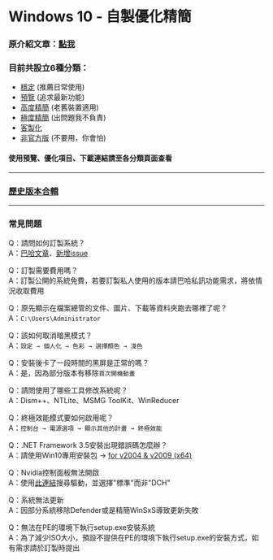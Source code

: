 # Windows 10 - 自製優化精簡

### 原介紹文章：[點我](https://home.gamer.com.tw/artwork.php?sn=4971603)

### 目前共設立6種分類：
- [穩定](/stable.md) (推薦日常使用)
- [預覽](/prerelease.md) (追求最新功能)
- [高度精簡](/highly_simplified.md) (老舊裝置適用)
- [極度精簡](/extreme.md) (出問題我不負責)
- [客製化](/customized.md)
- [非官方版](/special_edition.md) (不要用，你會怕)

#### 使用預覽、優化項目、下載連結請至各分類頁面查看

----

### [歷史版本合輯](http://tiny.cc/win10_simplify_dl)

----

### 常見問題
Q：請問如何訂製系統？  
A：[巴哈文章](https://home.gamer.com.tw/artwork.php?sn=4971603)、[新增issue](https://github.com/WhatTheBlock/Win10_Simplify/issues)  

Q：訂製需要費用嗎？  
A：訂製公開的系統免費，若要訂製私人使用的版本請巴哈私訊功能需求，將依情況收取費用  

Q：原先顯示在檔案總管的文件、圖片、下載等資料夾跑去哪裡了呢？  
A：<code>C:\Users\Administrator</code>  

Q：該如何取消暗黑模式？  
A：<code>設定 → 個人化 → 色彩 → 選擇顏色 → 淺色</code>  

Q：安裝後卡了一段時間的黑屏是正常的嗎？  
A：是，因為部分版本有移除<code>首次開機動畫</code>  

Q：請問使用了哪些工具修改系統呢？  
A：Dism++、NTLite、MSMG ToolKit、WinReducer  

Q：終極效能模式要如何啟用呢？  
A：<code>控制台 → 電源選項 → 顯示其他的計畫 → 終極效能</code>  

Q：.NET Framework 3.5安裝出現錯誤碼怎麼辦？  
A：請使用Win10專用安裝包 → [for v2004 & v2009 (x64)](http://tiny.cc/netfx3_for_19041_x64)  

Q：Nvidia控制面板無法開啟  
A：使用[此連結](https://www.nvidia.com/Download/Find.aspx?lang=tw)搜尋驅動，並選擇"標準"而非"DCH"  

Q：系統無法更新  
A：因部分系統移除Defender或是精簡WinSxS導致更新失敗  

Q：無法在PE的環境下執行setup.exe安裝系統  
A：為了減少ISO大小，預設不提供在PE的環境下執行setup.exe的安裝方式，如有需求請於訂製時提出  
